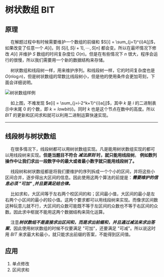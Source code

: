 # 树状数组 BIT

## 原理
&emsp; 在解题过程中有时候需要维护一个数组的前缀和 $S[i] = \sum_{j=1}^{i}A[j]$，如果改变了任意一个 $A[i]$，则 $S[i], S[i+1], \cdots, S[n]$ 都会变。所以在最坏情况下修改 $A[i]$ 并维护 $S$ 数组的时间复杂度位 $O(n)$。但是在有些情况下 $n$ 很大，程序会运行的很慢，所以我们需要用一个新的数据结构来存储。

&emsp; 树状数组和线段树一样，用来维护序列。和线段树一样，它的时间复杂度也是 $O(n\log{n})$，但是树状数组的常数比线段树小，但是他的使用条件会更加苛刻，下面会详细说明。

![树状数组样例](/cpp/practice/2021SummerVacation/August2021/20210809/binaryIndexTreeExample.png)

&emsp; 如上图，不难发现 $e[i] = \sum_{j=i-2^k+1}^{i}a[j]$，其中 $k$ 是 $i$ 的二进制表示中末尾 $0$ 的个数，即 $k = lowbit(i)$。同时 $k$ 也是这个节点在数中的高度。所以 $BIT$ 的更新和区间求和就可以利用二进制运算快速实现。

----
## 线段树与树状数组

&emsp; 在很多情况下，线段树都可以用树状数组实现。凡是能用树状数组实现的都可以用线段树来实现。**但是当题目不符合 *减法原则* 时，就只能用线段树**。 **例如数列操作中让我们求出一段数字中的最大或者最小数字就只能用线段树了。**

&emsp; 线段树和树状数组都是将我们要维护的序列拆成一个个小的区间，并将这些小区间合并，逐步得出大区间的信息。因此使用这两个算法的前提是：***需要维护的信息必须 "可加" ,并且要满足结合律。***

&emsp; 比如求和，大区间等于左右两个校区间的和；区间最小值，大区间的最小是左右两个小区间的最小的较小值。这两个要求都可以用线段树来实现。而像求区间数这种玩意儿就不行，大区间的众数可能既不等于左区间的众数也不等于右区间的众数。因此求中枢就不能用这两个数据结构来简化运算。

&emsp; 注意***树状数组不是直接求出区间和，而是求出前缀和，并且通过减法来求出答案***，因此使用树状数组的时候不仅要满足 "可加"，还要满足 "可减"。所以说这时用 $BIT$ 来求最大和最小，就只能求出前缀的答案，不能得到区间值。

## 应用
1. 单点修改
2. 区间求和